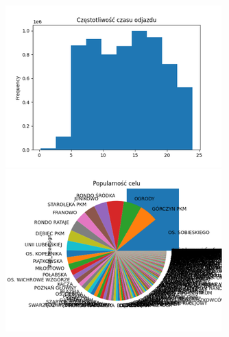 
![frequency of departures at given hour](./pics/departure_time_frequency.png)
![popularity of trip destinations](./pics/stop_headsign_popularity.png)
